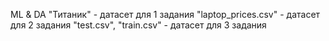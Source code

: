 ML & DA
"Титаник" - датасет для 1 задания
"laptop_prices.csv" - датасет для 2 задания
"test.csv", "train.csv" - датасет для 3 задания
